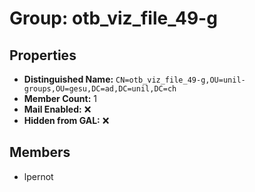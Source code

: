 # Group: otb_viz_file_49-g

## Properties

- **Distinguished Name:** `CN=otb_viz_file_49-g,OU=unil-groups,OU=gesu,DC=ad,DC=unil,DC=ch`
- **Member Count:** 1
- **Mail Enabled:** ❌
- **Hidden from GAL:** ❌

## Members

- lpernot
